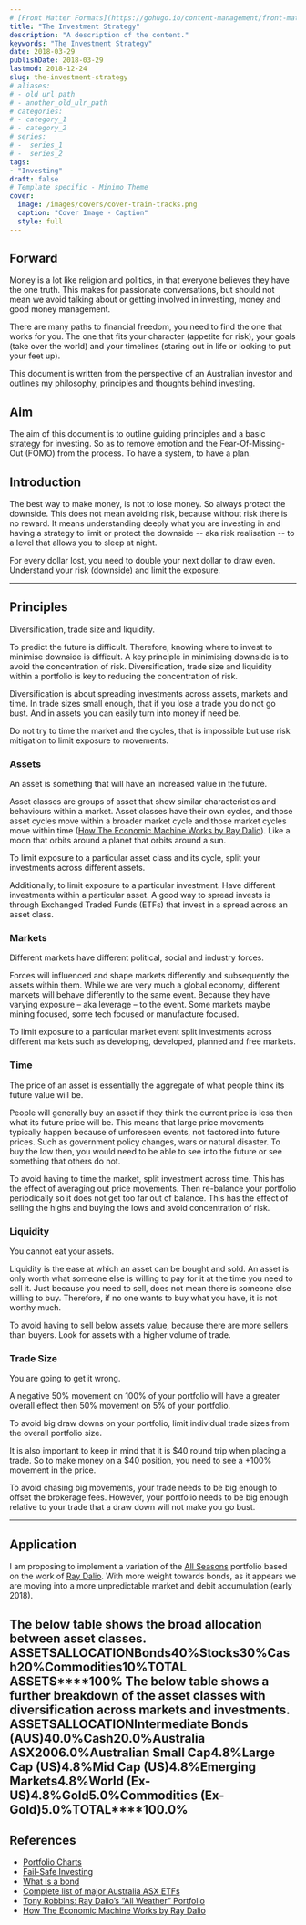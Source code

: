 ```yaml
---
# [Front Matter Formats](https://gohugo.io/content-management/front-matter/)
title: "The Investment Strategy"
description: "A description of the content."
keywords: "The Investment Strategy"
date: 2018-03-29
publishDate: 2018-03-29
lastmod: 2018-12-24
slug: the-investment-strategy
# aliases:
# - old_url_path
# - another_old_ulr_path
# categories:
# - category_1
# - category_2
# series:
# -  series_1
# -  series_2
tags:
- "Investing"
draft: false
# Template specific - Minimo Theme
cover:
  image: /images/covers/cover-train-tracks.png
  caption: "Cover Image - Caption"
  style: full
---
```


## Forward

Money is a lot like religion and politics, in that everyone believes they have the one truth. This makes for passionate conversations, but should not mean we avoid talking about or getting involved in investing, money and good money management.

There are many paths to financial freedom, you need to find the one that works for you. The one that fits your character (appetite for risk), your goals (take over the world) and your timelines (staring out in life or looking to put your feet up).

This document is written from the perspective of an Australian investor and outlines my philosophy, principles and thoughts behind investing.

## Aim

The aim of this document is to outline guiding principles and a basic strategy for investing. So as to remove emotion and the Fear-Of-Missing-Out (FOMO) from the process. To have a system, to have a plan.

## Introduction

The best way to make money, is not to lose money. So always protect the downside. This does not mean avoiding risk, because without risk there is no reward. It means understanding deeply what you are investing in and having a strategy to limit or protect the downside -- aka risk realisation -- to a level that allows you to sleep at night.

For every dollar lost, you need to double your next dollar to draw even. Understand your risk (downside) and limit the exposure.

---

## Principles 

Diversification, trade size and liquidity.

To predict the future is difficult. Therefore, knowing where to invest to minimise downside is difficult. A key principle in minimising downside is to avoid the concentration of risk. Diversification, trade size and liquidity within a portfolio is key to reducing the concentration of risk.

Diversification is about spreading investments across assets, markets and time. In trade sizes small enough, that if you lose a trade you do not go bust. And in assets you can easily turn into money if need be.

Do not try to time the market and the cycles, that is impossible but use risk mitigation to limit exposure to movements.

### Assets

An asset is something that will have an increased value in the future.

Asset classes are groups of asset that show similar characteristics and behaviours within a market. Asset classes have their own cycles, and those asset cycles move within a broader market cycle and those market cycles move within time ([How The Economic Machine Works by Ray Dalio](https://www.youtube.com/watch?v=PHe0bXAIuk0)). Like a moon that orbits around a planet that orbits around a sun.

To limit exposure to a particular asset class and its cycle, split your investments across different assets.

Additionally, to limit exposure to a particular investment. Have different investments within a particular asset. A good way to spread invests is through Exchanged Traded Funds (ETFs) that invest in a spread across an asset class.

### Markets

Different markets have different political, social and industry forces.

Forces will influenced and shape markets differently and subsequently the assets within them. While we are very much a global economy, different markets will behave differently to the same event. Because they have varying exposure – aka leverage – to the event. Some markets maybe mining focused, some tech focused or manufacture focused.

To limit exposure to a particular market event split investments across different markets such as developing, developed, planned and free markets.

### Time

The price of an asset is essentially the aggregate of what people think its future value will be.

People will generally buy an asset if they think the current price is less then what its future price will be. This means that large price movements typically happen because of unforeseen events, not factored into future prices. Such as government policy changes, wars or natural disaster. To buy the low then, you would need to be able to see into the future or see something that others do not.

To avoid having to time the market, split investment across time. This has the effect of averaging out price movements. Then re-balance your portfolio periodically so it does not get too far out of balance. This has the effect of selling the highs and buying the lows and avoid concentration of risk.

### Liquidity

You cannot eat your assets.

Liquidity is the ease at which an asset can be bought and sold. An asset is only worth what someone else is willing to pay for it at the time you need to sell it. Just because you need to sell, does not mean there is someone else willing to buy. Therefore, if no one wants to buy what you have, it is not worthy much.

To avoid having to sell below assets value, because there are more sellers than buyers. Look for assets with a higher volume of trade.

### Trade Size

You are going to get it wrong.

A negative 50% movement on 100% of your portfolio will have a greater overall effect then 50% movement on 5% of your portfolio.

To avoid big draw downs on your portfolio, limit individual trade sizes from the overall portfolio size.

It is also important to keep in mind that it is $40 round trip when placing a trade. So to make money on a $40 position, you need to see a +100% movement in the price.

To avoid chasing big movements, your trade needs to be big enough to offset the brokerage fees. However, your portfolio needs to be big enough relative to your trade that a draw down will not make you go bust.

---

## Application 

I am proposing to implement a variation of the [All Seasons](http://yahoofinance.tumblr.com/post/102956492899/tony-robbins-ray-dalios-all-weather-portfolio) portfolio based on the work of [Ray Dalio](https://en.wikipedia.org/wiki/Ray_Dalio). With more weight towards bonds, as it appears we are moving into a more unpredictable market and debit accumulation (early 2018).

The below table shows the broad allocation between asset classes.
ASSETSALLOCATIONBonds40%Stocks30%Cash20%Commodities10%**TOTAL ASSETS****100%**
The below table shows a further breakdown of the asset classes with diversification across markets and investments.
ASSETSALLOCATIONIntermediate Bonds (AUS)40.0%Cash20.0%Australia ASX2006.0%Australian Small Cap4.8%Large Cap (US)4.8%Mid Cap (US)4.8%Emerging Markets4.8%World (Ex-US)4.8%Gold5.0%Commodities (Ex-Gold)5.0%**TOTAL****100.0%**
---

## References 

- [Portfolio Charts](https://portfoliocharts.com/)
- [Fail-Safe Investing](https://en.wikipedia.org/wiki/Fail-Safe_Investing)
- [What is a bond](https://www.investopedia.com/terms/b/bond.asp)
- [Complete list of major Australia ASX ETFs](http://dividend.net.au/australia-asx-etf/)
- [Tony Robbins: Ray Dalio’s “All Weather” Portfolio](http://yahoofinance.tumblr.com/post/102956492899/tony-robbins-ray-dalios-all-weather-portfolio)
- [How The Economic Machine Works by Ray Dalio](https://www.youtube.com/watch?v=PHe0bXAIuk0)
